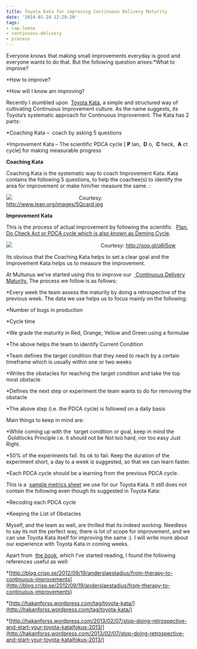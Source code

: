```yaml
---
title: Toyota Kata for improving Continuous Delivery Maturity
date: '2014-01-24 12:28:20'
tags:
- cap-leena
- continuous-delivery
- process
---
```


Everyone knows that making small improvements everyday is good and everyone wants to do that. But the following question arises:*What to improve?

    
*How to improve?

    
*How will I know am improving?

Recently I stumbled upon 
[Toyota Kata](http://www-personal.umich.edu/~mrother/Homepage.html), a simple and structured way of cultivating Continuous Improvement culture. As the name suggests, its Toyota’s systematic approach for Continuous Improvement. The Kata has 2 parts:


*Coaching Kata –  coach by asking 5 questions

    
*Improvement Kata – The scientific PDCA cycle [
**P**
lan, 
**D**
o, 
**C**
heck, 
**A**
ct cycle] for making measurable progress


**Coaching Kata**


Coaching Kata is the systematic way to coach Improvement Kata. Kata contains the following 5 questions, to help the coachee(s) to identify the area for improvement or make him/her measure the same. :


[![](http://www.lean.org/images/5Qcard.jpg)](http://www-personal.umich.edu/~mrother/Materials_to_Download.html)                                              Courtesy: http://www.lean.org/images/5Qcard.jpg


**Improvement Kata**


This is the process of actual improvement by following the scientific  
[Plan, Do Check Act or PDCA cycle which is also known as Deming Cycle](http://en.wikipedia.org/wiki/PDCA).


[![](http://upload.wikimedia.org/wikipedia/commons/6/6d/Deming_PDCA_cycle.PNG)](http://en.wikipedia.org/wiki/PDCA)                                                             Courtesy: http://goo.gl/q6i5ow

Its obvious that the Coaching Kata helps to set a clear goal and the Improvement Kata helps us to measure the improvement.

At Multunus we’ve started using this to improve our 
[ Continuous Delivery Maturity.](http://www.infoq.com/articles/Continuous-Delivery-Maturity-Model) The process we follow is as follows:


*Every week the team assess the maturity by doing a retrospective of the previous week. The data we use helps us to focus mainly on the following:

*Number of bugs in production

    
*Cycle time

    
*We grade the maturity in Red, Orange, Yellow and Green using a formulae

    
*The above helps the team to identify Current Condition

    
*Team defines the target condition that they need to reach by a certain timeframe which is usually within one or two weeks

    
*Writes the obstacles for reaching the target condition and take the top most obstacle

    
*Defines the next step or experiment the team wants to do for removing the obstacle

    
*The above step (i.e. the PDCA cycle) is followed on a daily basis

Main things to keep in mind are:


*While coming up with the  target condition or goal, keep in mind the  Goldilocks Principle i.e. it should not be Not too hard, nor too easy Just Right.

    
*50% of the experiments fail. Its ok to fail. Keep the duration of the experiment short, a day to a week is suggested, so that we can learn faster.

    
*Each PDCA cycle should be a learning from the previous PDCA cycle.

This is a 
[sample metrics sheet](https://docs.google.com/spreadsheet/ccc?key=0ApUPwJdQvqT_dC1Hd2NpTVVRSmptcGx0UENKWXBEbEE&usp=sharing) we use for our Toyota Kata. It still does not contain the following even though its suggested in Toyota Kata:


*Recoding each PDCA cycle

    
*Keeping the List of Obstacles

Myself, and the team as well, are thrilled that its indeed working. Needless to say its not the perfect way, there is lot of scope for improvement, and we can use Toyota Kata itself for improving the same :). I will write more about our experience with Toyota Kata in coming weeks.

Apart from 
[the book](http://www.amazon.com/Toyota-Kata-Managing-Improvement-Adaptiveness/dp/0071635238), which I’ve started reading, I found the following references useful as well:


*[http://blog.crisp.se/2012/09/19/anderslaestadius/from-therapy-to-continuous-improvements](http://blog.crisp.se/2012/09/19/anderslaestadius/from-therapy-to-continuous-improvements)

    
*[http://hakanforss.wordpress.com/tag/toyota-kata/](http://hakanforss.wordpress.com/tag/toyota-kata/)

    
*[http://hakanforss.wordpress.com/2013/02/07/stop-doing-retrospective-and-start-your-toyota-katajfokus-2013/](http://hakanforss.wordpress.com/2013/02/07/stop-doing-retrospective-and-start-your-toyota-katajfokus-2013/)
